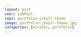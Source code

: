 ```yaml
---
layout: post
user: LeNPaul
repo: portfolio-jekyll-theme
image: portfolio-jekyll-theme.jpg
categories: [minimal, portfolio]
---
```


